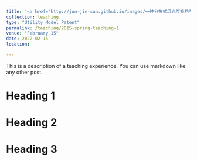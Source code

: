 ```yaml
---
title: '<a href="http://jun-jie-sun.github.io/images/一种分布式风光互补的空气净化装置.png" style="color: teal;">1. A Distributed Air Purification Device with Wind-Solar Hybrid Power Supply </a>'
collection: teaching
type: "Utility Model Patent"
permalink: /teaching/2015-spring-teaching-1
venue: "February 15"
date: 2022-02-15
location: 

---
```


This is a description of a teaching experience. You can use markdown like any other post.

Heading 1
======

Heading 2
======

Heading 3
======
